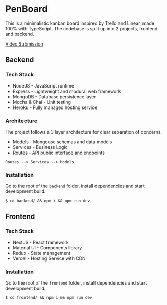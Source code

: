 # PenBoard

This is a minimalistic kanban board inspired by Trello and Linear, made 100% with TypeScript. The codebase is split up into 2 projects, frontend and backend.

[Video Submission](https://drive.google.com/file/d/13_Qw6K3spX0HxHlUd8QwjOTRczkGQAP6/view?usp=sharing)

## Backend

### Tech Stack

- NodeJS - JavaScript runtime
- Express - Lightweight and modural web framework
- MongoDB - Database persistence layer
- Mocha & Chai - Unit testing
- Heroku - Fully managed hosting service

### Architecture

The project follows a 3 layer architecture for clear separation of concerns.

- Models - Mongoose schemas and data models
- Services - Business Logic
- Routes - API public interface and endpoints

```
Routes --> Services --> Models
```

### Installation

Go to the root of the `backend` folder, install dependencies and start development build.

```
$ cd backend/ && npm i && npm run dev
```

## Frontend

### Tech Stack

- NextJS - React framework
- Material UI - Components library
- Redux - State management
- Vercel - Hosting Service with CDN

### Installation

Go to the root of the `frontend` folder, install dependencies and start development build.

```
$ cd frontend/ && npm i && npm run dev
```
